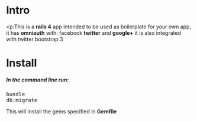 <h1>Intro</h1>

<p:This is a <strong>rails 4</strong> app  intended to be used as boilerplate for your own app, it has <strong>omniauth</strong> with:
</strong>facebook</strong> <strong>twitter</strong> and <strong>google+</strong> it is also integrated with </strong>twitter bootstrap 3</strong></p>

<h1>Install</h1>

<h5>In the command line run:</h5> 
<pre>
bundle
db:migrate
</pre>

<p>This will install the gems specified in <strong>Gemfile</strong></p>

